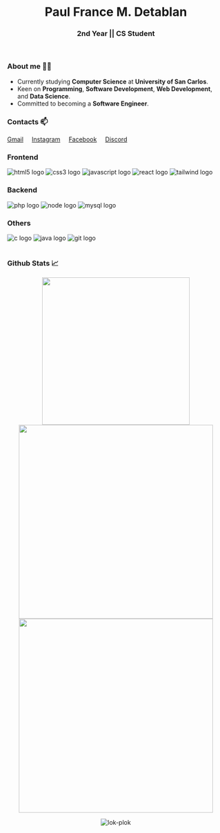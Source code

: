 
<h1 align="center">Paul France M. Detablan</h1>
<h3 align="center">2nd Year || CS Student</h3><br>

### About me 🙆‍♂️
- Currently studying **Computer Science** at **University of San Carlos**.
- Keen on **Programming**, **Software Development**, **Web Development**, and **Data Science**.
- Committed to becoming a **Software Engineer**.

### Contacts 📫

[Gmail](https://mail.google.com/mail/u/0/#inbox) &nbsp;&nbsp;&nbsp; [Instagram](https://www.instagram.com/plok.mp4/) &nbsp;&nbsp;&nbsp; [Facebook](https://www.facebook.com/PaulFranceDetablan/) &nbsp;&nbsp;&nbsp; [Discord](https://discord.com/users/599148961332461569)


### Frontend
<div align="left">
    <img src="https://img.shields.io/badge/HTML5-E34F26?logo=html5&logoColor=white&style=for-the-badge" alt="html5 logo" />
    <img src="https://img.shields.io/badge/CSS3-1572B6?logo=css3&logoColor=white&style=for-the-badge" alt="css3 logo"  />
    <img src="https://img.shields.io/badge/JavaScript-F7DF1E?logo=javascript&logoColor=black&style=for-the-badge" alt="javascript logo"  />
    <img src="https://img.shields.io/badge/react-%2320232a.svg?style=for-the-badge&logo=react&logoColor=%2361DAFB" alt="react logo">
    <img src="https://img.shields.io/badge/tailwindcss-%2338B2AC.svg?style=for-the-badge&logo=tailwind-css&logoColor=white" alt="tailwind logo">
</div>

### Backend
<div align="left">
    <img src="https://img.shields.io/badge/PHP-777BB4?style=for-the-badge&logo=php&logoColor=white" alt="php logo">
    <img src="https://img.shields.io/badge/node.js-6DA55F?style=for-the-badge&logo=node.js&logoColor=white" alt="node logo">
    <img src="https://img.shields.io/badge/MySQL-005C84?style=for-the-badge&logo=mysql&logoColor=white" alt="mysql logo">
</div>

### Others
<div align="left">
    <img src="https://img.shields.io/badge/C-00599C?style=for-the-badge&logo=c&logoColor=white" alt="c logo">
    <img src="https://img.shields.io/badge/java-%23ED8B00.svg?style=for-the-badge&logo=openjdk&logoColor=white" alt="java logo">
    <img src="https://img.shields.io/badge/git-%23F05033.svg?style=for-the-badge&logo=git&logoColor=white" alt="git logo"> 
</div>

<h1></h1>

### Github Stats 📈
<p align="center">
    <img width=342 src='https://github-readme-stats.vercel.app/api/top-langs/?username=lok-plok&theme=vue-dark&show_icons=true&hide_border=true&layout=compact' />
    <img width=450 src='https://github-readme-stats.vercel.app/api?username=lok-plok&theme=vue-dark&show_icons=true&hide_border=true&count_private=true' />
    <img width=450 src='https://github-readme-streak-stats.herokuapp.com/?user=lok-plok&theme=vue-dark&hide_border=true' /> 
    
   <p align="center"> 
       <img src="https://komarev.com/ghpvc/?username=lok-plok&label=Profile%20views&color=41B883&style=flat" alt="lok-plok" /> 
    </p>
</p>

<h1></h1>
